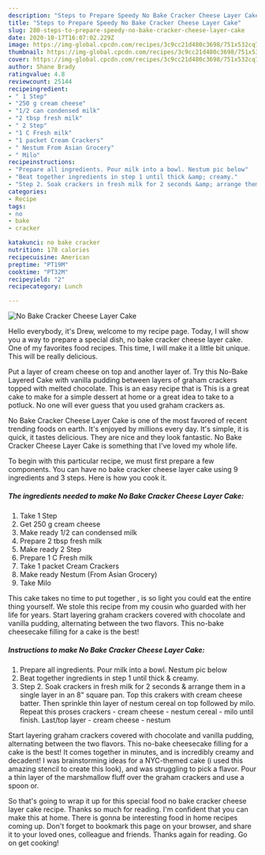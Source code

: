 ```yaml
---
description: "Steps to Prepare Speedy No Bake Cracker Cheese Layer Cake"
title: "Steps to Prepare Speedy No Bake Cracker Cheese Layer Cake"
slug: 280-steps-to-prepare-speedy-no-bake-cracker-cheese-layer-cake
date: 2020-10-17T16:07:02.229Z
image: https://img-global.cpcdn.com/recipes/3c9cc21d480c3698/751x532cq70/no-bake-cracker-cheese-layer-cake-recipe-main-photo.jpg
thumbnail: https://img-global.cpcdn.com/recipes/3c9cc21d480c3698/751x532cq70/no-bake-cracker-cheese-layer-cake-recipe-main-photo.jpg
cover: https://img-global.cpcdn.com/recipes/3c9cc21d480c3698/751x532cq70/no-bake-cracker-cheese-layer-cake-recipe-main-photo.jpg
author: Shane Brady
ratingvalue: 4.8
reviewcount: 25144
recipeingredient:
- " 1 Step"
- "250 g cream cheese"
- "1/2 can condensed milk"
- "2 tbsp fresh milk"
- " 2 Step"
- "1 C Fresh milk"
- "1 packet Cream Crackers"
- " Nestum From Asian Grocery"
- " Milo"
recipeinstructions:
- "Prepare all ingredients. Pour milk into a bowl. Nestum pic below"
- "Beat together ingredients in step 1 until thick &amp; creamy."
- "Step 2. Soak crackers in fresh milk for 2 seconds &amp; arrange them in a single layer in an 8&#34; square pan. Top this crakers with cream cheese batter. Then sprinkle thin layer of nestum cereal on top followed by milo. Repeat this proses crackers - cream cheese - nestum cereal - milo until finish. Last/top layer - cream cheese - nestum"
categories:
- Recipe
tags:
- no
- bake
- cracker

katakunci: no bake cracker 
nutrition: 178 calories
recipecuisine: American
preptime: "PT19M"
cooktime: "PT32M"
recipeyield: "2"
recipecategory: Lunch

---
```



![No Bake Cracker Cheese Layer Cake](https://img-global.cpcdn.com/recipes/3c9cc21d480c3698/751x532cq70/no-bake-cracker-cheese-layer-cake-recipe-main-photo.jpg)

Hello everybody, it's Drew, welcome to my recipe page. Today, I will show you a way to prepare a special dish, no bake cracker cheese layer cake. One of my favorites food recipes. This time, I will make it a little bit unique. This will be really delicious.

Put a layer of cream cheese on top and another layer of. Try this No-Bake Layered Cake with vanilla pudding between layers of graham crackers topped with melted chocolate. This is an easy recipe that is This is a great cake to make for a simple dessert at home or a great idea to take to a potluck. No one will ever guess that you used graham crackers as.

No Bake Cracker Cheese Layer Cake is one of the most favored of recent trending foods on earth. It's enjoyed by millions every day. It's simple, it is quick, it tastes delicious. They are nice and they look fantastic. No Bake Cracker Cheese Layer Cake is something that I've loved my whole life.


To begin with this particular recipe, we must first prepare a few components. You can have no bake cracker cheese layer cake using 9 ingredients and 3 steps. Here is how you cook it.

<!--inarticleads1-->

##### The ingredients needed to make No Bake Cracker Cheese Layer Cake:

1. Take  1 Step
1. Get 250 g cream cheese
1. Make ready 1/2 can condensed milk
1. Prepare 2 tbsp fresh milk
1. Make ready  2 Step
1. Prepare 1 C Fresh milk
1. Take 1 packet Cream Crackers
1. Make ready  Nestum (From Asian Grocery)
1. Take  Milo


This cake takes no time to put together , is so light you could eat the entire thing yourself. We stole this recipe from my cousin who guarded with her life for years. Start layering graham crackers covered with chocolate and vanilla pudding, alternating between the two flavors. This no-bake cheesecake filling for a cake is the best! 

<!--inarticleads2-->

##### Instructions to make No Bake Cracker Cheese Layer Cake:

1. Prepare all ingredients. Pour milk into a bowl. Nestum pic below
1. Beat together ingredients in step 1 until thick &amp; creamy.
1. Step 2. Soak crackers in fresh milk for 2 seconds &amp; arrange them in a single layer in an 8&#34; square pan. Top this crakers with cream cheese batter. Then sprinkle thin layer of nestum cereal on top followed by milo. Repeat this proses crackers - cream cheese - nestum cereal - milo until finish. Last/top layer - cream cheese - nestum


Start layering graham crackers covered with chocolate and vanilla pudding, alternating between the two flavors. This no-bake cheesecake filling for a cake is the best! It comes together in minutes, and is incredibly creamy and decadent! I was brainstorming ideas for a NYC-themed cake (i used this amazing stencil to create this look), and was struggling to pick a flavor. Pour a thin layer of the marshmallow fluff over the graham crackers and use a spoon or. 

So that's going to wrap it up for this special food no bake cracker cheese layer cake recipe. Thanks so much for reading. I'm confident that you can make this at home. There is gonna be interesting food in home recipes coming up. Don't forget to bookmark this page on your browser, and share it to your loved ones, colleague and friends. Thanks again for reading. Go on get cooking!
